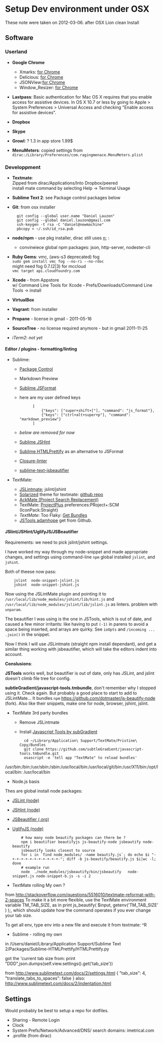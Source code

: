 # Setup Dev environment under OSX
These note were taken on 2012-03-06. after OSX Lion clean Install

## Software

### Userland
* __Google Chrome__
    * Xmarks: [for Chrome](https://chrome.google.com/webstore/detail/ajpgkpeckebdhofmmjfgcjjiiejpodla)
    * Delicious: [for Chrome](https://chrome.google.com/webstore/detail/gclkcflnjahgejhappicbhcpllkpakej)
    * JSONView:[for Chrome](https://chrome.google.com/webstore/detail/chklaanhfefbnpoihckbnefhakgolnmc)
    * Window_Resizer: [for Chrome](https://chrome.google.com/webstore/detail/kkelicaakdanhinjdeammmilcgefonfh)
    
* __Lastpass__: Basic authentication for Mac OS X requires that you enable access for assistive devices. In OS X  10.7 or less by going to Apple > System Preferences > Universal Access and checking "Enable access for assistive devices".
* __Dropbox__
* __Skype__
* __Growl__: ? 1.3 in app store 1.99$
* __MenuMeters__:
    copied settings from `dirac:/Library/Preferences/com.ragingmenace.MenuMeters.plist`

### Developpment
* __Textmate__:  
    Zipped from dirac/Applications/Into Dropbox/peered  
    install mate command by selecting Help → Terminal Usage
   
* __Sublime Text 2__: see Package control packages below

* __Git__: from osx installer  

        git config --global user.name "Daniel Lauzon"
        git config --global daniel.lauzon@gmail.com
        ssh-keygen -t rsa -C "daniel@newmachine"
        pbcopy < ~/.ssh/id_rsa.pub

* __node/npm__ - use pkg installer, dirac still uses [n](https://github.com/visionmedia/n); :

    * convineiece global npm packages:  json, http-server, nodester-cli
    
* __Ruby Gems__: vmc, (aws-s3 deprecated) fog  
  `sudo gem install vmc fog --no-ri --no-rdoc`  
  might need fog 0.7.(2|3) for mccloud  
  `vmc target api.cloudfoundry.com`
* __Xcode__ - from Appstore  
  w/ Command Line Tools for Xcode - Prefs/Downloads/Command Line Tools -> install
* __VirtualBox__
* __Vagrant__: from installer
* __Propane__ - license in gmail - 2011-05-16
* __SourceTree__ - no license required anymore - but in gmail 2011-11-25
* _iTerm2_: _not yet_


#### Editor / plugins - formatting/linting
* Sublime:
    * [Package Control](http://wbond.net/sublime_packages/package_control)
    * Markdown Preview
    * [Sublime JSFormat](https://github.com/jdc0589/JsFormat)
    * here are my user defined keys

                [
                    {"keys": ["super+shift+["], "command": "js_format"},
                    {"keys": ["ctrl+alt+super+p"], "command": "markdown_preview"}
                ]


    * _below are removed for now_
    * [Sublime JSHint](https://github.com/victorporof/Sublime-JSHint)
    * [Sublime HTMLPrettify](https://github.com/victorporof/Sublime-HTMLPrettify) as an alternative to JSFormat
    * [Closure-linter](git://github.com/fbzhong/sublime-closure-linter.git)
    * [sublime-text-jsbeautifier](git://github.com/kriswill/sublime-text-jsbeautifier.git)

* TextMate:
    * [JSLintmate](http://rondevera.github.com/jslintmate/); jslint/jshint
    * [Solarized](http://ethanschoonover.com/solarized) theme for textmate: [github repo](https://github.com/deplorableword/textmate-solarized)
    * [AckMate (Project Search Replacement)](https://github.com/protocool/AckMate)
    * TextMate: [ProjectPlus](http://ciaranwal.sh/2008/08/05/textmate-plug-in-projectplus)
    preferences:PRoject+:SCM (IconPack:Straight)
    * *TextMate*: Too Flaky: [Get Bundles](https://gist.github.com/2722805)
    * [JSTools adamhope](https://github.com/adamhope/js-tools.tmbundle) get from Github.

#### JSlint/JSHint/UglifyJS/JSBeautifier

Requirements: we need to pick jslint/jshint settings.

I have worked my way through my node-snippet and made appropriate changes, and settings
using command-line `npm` global installed `jslint`, and `jshint`.

Both of theese now pass:

        jslint  node-snippet-jslint.js
        jshint  node-snippet-jshint.js

Now using the JSLintMate plugin and pointing it to 
`/usr/local/lib/node_modules/jshint/lib/hint.js` and
`/usr/local/lib/node_modules/jslint/lib/jslint.js` as linters. problem with `unparam`.

The beautifier I was using is the one in JSTools, which is out of date, and caused a few minor irritants: like having to put `(-1)` in parens to avoid a space being inserted, and arrays are quirky. See `ioOpts` and `/incoming ... .join()` in the snippet.

Now I think I will use JSLintmate (straight npm install dependant), and get a similar thing working with jsbeautifier, which will take the editors indent into account. 

**Conslusions**: 

**JSTools** works well, but beautifier is out of date, only has JSLint, and jslint doesn't climb file tree for config.

**subtleGradient/javascript-tools.tmbundle**, don't remember why I stopped using it. Check again. But probably a good place to start to add to JSLintMate... It bundles `npm` https://github.com/dotmaster/js-beautify-node (fork). Also like their snippets, make one for node, browser, jshint, jslint.

* TextMate 3rd party bundles
    * Remove JSLintmate
    * Install [Javascript Tools by subGradient](https://github.com/subtleGradient/javascript-tools.tmbundle)


            cd ~/Library/Application\ Support/TextMate/Pristine\ Copy/Bundles
            git clone https://github.com/subtleGradient/javascript-tools.tmbundle.git
            osascript -e 'tell app "TextMate" to reload bundles'

/usr/bin:/bin:/usr/sbin:/sbin:/usr/local/bin:/usr/local/git/bin:/usr/X11/bin:/opt/local/bin: /usr/local/bin
* Node.js basis

Thes are global install node packages:

* [JSLint (node)](https://github.com/reid/node-jslint)
* [JSHint (node)](https://github.com/jshint/node-jshint)
* [JSBeautifier (.org)](https://github.com/einars/js-beautify)
* [UglifyJS (node)](https://github.com/mishoo/UglifyJS)

          # how many node beautify packages can there be ?
          npm i beautifier beautifyjs js-beautify-node jsbeautify node-beautify
          jsbeautify looks closest to source
          for i in `find node_modules/ -name beautify.js`; do echo $i "-+-+-+-+-+-+-+-+-+-+-+-"; diff -b js-beautify/beautify.js $i|wc -l; done
          # example run
          node  ./node_modules/jsbeautify/bin/jsbeautify   node-snippet.js node-snippet-b.js -s -i 2

* TextMate rolling My own ?

from http://stackoverflow.com/questions/5516010/textmate-reformat-with-2-spaces
To make it a bit more flexible, use the TextMate environment variable TM_TAB_SIZE, as in print js_beautify( $input, getenv('TM_TAB_SIZE' ) );, which should update how the command operates if you ever change your tab size.

To get all env, type env into a new file and execute it from textmate: ^R

* Sublime - rolling my own

in /Users/daniel/Library/Application Support/Sublime Text 2/Packages/Sublime-HTMLPrettify/HTMLPrettify.py

got the 'current tab size from:
print "DDD",json.dumps(self.view.settings().get('tab_size'))

from http://www.sublimetext.com/docs/2/settings.html
{
    "tab_size": 4,
    "translate_tabs_to_spaces": false
}
also: http://www.sublimetext.com/docs/2/indentation.html


## Settings
Would probably be best to setup a repo for dotfiles.
* Sharing - Remote Login
* Clock
* System Prefs/Network/Advanced/DNS/ search domains: imetrical.com
* .profile (from dirac) 